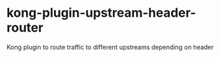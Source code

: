 # kong-plugin-upstream-header-router
Kong plugin to route traffic to different upstreams depending on header
